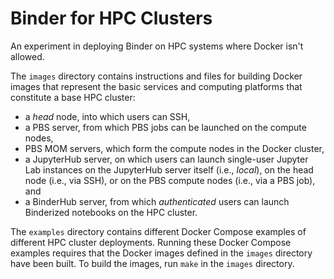 # Binder for HPC Clusters

An experiment in deploying Binder on HPC systems where Docker isn't allowed.

The `images` directory contains instructions and files for building Docker images that
represent the basic services and computing platforms that constitute a base
HPC cluster:

- a _head_ node, into which users can SSH,
- a PBS server, from which PBS jobs can be launched on the compute nodes,
- PBS MOM servers, which form the compute nodes in the Docker cluster,
- a JupyterHub server, on which users can launch single-user Jupyter Lab instances
  on the JupyterHub server itself (i.e., _local_), on the head node (i.e., via SSH),
  or on the PBS compute nodes (i.e., via a PBS job), and
- a BinderHub server, from which _authenticated_ users can launch Binderized
  notebooks on the HPC cluster.

The `examples` directory contains different Docker Compose examples of different
HPC cluster deployments. Running these Docker Compose examples requires that the
Docker images defined in the `images` directory have been built. To build the images,
run `make` in the `images` directory.
